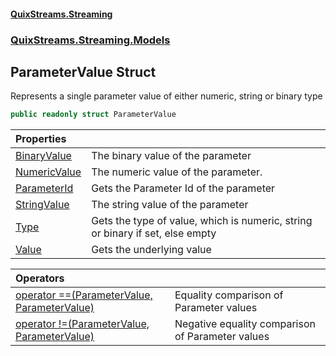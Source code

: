 #### [QuixStreams.Streaming](index.md 'index')
### [QuixStreams.Streaming.Models](QuixStreams.Streaming.Models.md 'QuixStreams.Streaming.Models')

## ParameterValue Struct

Represents a single parameter value of either numeric, string or binary type

```csharp
public readonly struct ParameterValue
```

| Properties | |
| :--- | :--- |
| [BinaryValue](ParameterValue.BinaryValue.md 'QuixStreams.Streaming.Models.ParameterValue.BinaryValue') | The binary value of the parameter |
| [NumericValue](ParameterValue.NumericValue.md 'QuixStreams.Streaming.Models.ParameterValue.NumericValue') | The numeric value of the parameter. |
| [ParameterId](ParameterValue.ParameterId.md 'QuixStreams.Streaming.Models.ParameterValue.ParameterId') | Gets the Parameter Id of the parameter |
| [StringValue](ParameterValue.StringValue.md 'QuixStreams.Streaming.Models.ParameterValue.StringValue') | The string value of the parameter |
| [Type](ParameterValue.Type.md 'QuixStreams.Streaming.Models.ParameterValue.Type') | Gets the type of value, which is numeric, string or binary if set, else empty |
| [Value](ParameterValue.Value.md 'QuixStreams.Streaming.Models.ParameterValue.Value') | Gets the underlying value |

| Operators | |
| :--- | :--- |
| [operator ==(ParameterValue, ParameterValue)](ParameterValue.operator(ParameterValue,ParameterValue).md 'QuixStreams.Streaming.Models.ParameterValue.op_Equality(QuixStreams.Streaming.Models.ParameterValue, QuixStreams.Streaming.Models.ParameterValue)') | Equality comparison of Parameter values |
| [operator !=(ParameterValue, ParameterValue)](ParameterValue.operator!(ParameterValue,ParameterValue).md 'QuixStreams.Streaming.Models.ParameterValue.op_Inequality(QuixStreams.Streaming.Models.ParameterValue, QuixStreams.Streaming.Models.ParameterValue)') | Negative equality comparison of Parameter values |
